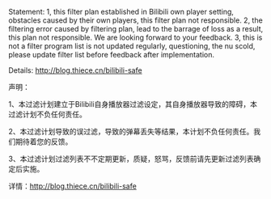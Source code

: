 Statement:
1, this filter plan established in Bilibili own player setting, obstacles caused by their own players, this filter plan not responsible.
2, the filtering error caused by filtering plan, lead to the barrage of loss as a result, this plan not responsible. We are looking forward to your feedback.
3, this is not a filter program list is not updated regularly, questioning, the nu scold, please update filter list before feedback after implementation.

Details: http://blog.thiece.cn/bilibili-safe




声明：

1、本过滤计划建立于Bilibili自身播放器过滤设定，其自身播放器导致的障碍，本过滤计划不负任何责任。

2、本过滤计划导致的误过滤，导致的弹幕丢失等结果，本计划不负任何责任。我们期待着您的反馈。

3、本过滤计划过滤列表不不定期更新，质疑，怒骂，反馈前请先更新过滤列表确定后实施。

 
详情：http://blog.thiece.cn/bilibili-safe



